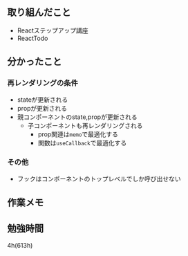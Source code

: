 ## 取り組んだこと
- Reactステップアップ講座
- ReactTodo

## 分かったこと
### 再レンダリングの条件
- stateが更新される
- propが更新される
- 親コンポーネントのstate,propが更新される
  - 子コンポーネントも再レンダリングされる
    - prop関連は`memo`で最適化する
    - 関数は`useCallback`で最適化する
### その他
- フックはコンポーネントのトップレベルでしか呼び出せない
## 作業メモ

## 勉強時間
4h(613h)